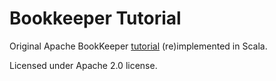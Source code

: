 # Bookkeeper Tutorial

Original Apache BookKeeper [tutorial](http://bookkeeper.apache.org/docs/master/bookkeeperTutorial.html) (re)implemented in Scala.

Licensed under Apache 2.0 license.

